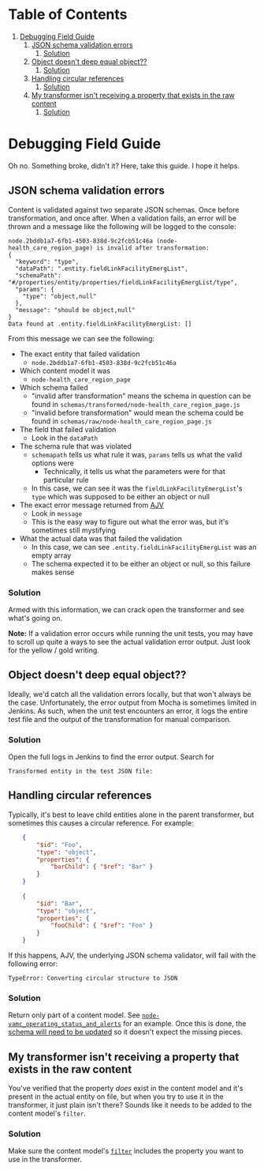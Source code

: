 
# Table of Contents

1.  [Debugging Field Guide](#debugging-field-guide)
    1.  [JSON schema validation errors](#json-schema-validation-errors)
        1.  [Solution](#solution)
    2.  [Object doesn't deep equal object??](#object-doesnt-deep-equal-object)
        1.  [Solution](#solution-1)
    3.  [Handling circular references](#handling-circular-references)
        1.  [Solution](#solution-2)
    4.  [My transformer isn't receiving a property that exists in the raw content](#my-transformer-isnt-receiving-a-property-that-exists-in-the-raw-content)
        1.  [Solution](#solution-3)


# Debugging Field Guide

Oh no. Something broke, didn't it? Here, take this guide. I hope it helps.


## JSON schema validation errors

Content is validated against two separate JSON schemas. Once before
transformation, and once after. When a validation fails, an error will be thrown
and a message like the following will be logged to the console:

    node.2bddb1a7-6fb1-4503-838d-9c2fcb51c46a (node-health_care_region_page) is invalid after transformation:
    {
      "keyword": "type",
      "dataPath": ".entity.fieldLinkFacilityEmergList",
      "schemaPath": "#/properties/entity/properties/fieldLinkFacilityEmergList/type",
      "params": {
        "type": "object,null"
      },
      "message": "should be object,null"
    }
    Data found at .entity.fieldLinkFacilityEmergList: []

From this message we can see the following:

-   The exact entity that failed validation
    -   `node.2bddb1a7-6fb1-4503-838d-9c2fcb51c46a`
-   Which content model it was
    -   `node-health_care_region_page`
-   Which schema failed
    -   "invalid after transformation" means the schema in question can be found in
        `schemas/transformed/node-health_care_region_page.js`
    -   "invalid before transformation" would mean the schema could be found in
        `schemas/raw/node-health_care_region_page.js`
-   The field that failed validation
    -   Look in the `dataPath`
-   The schema rule that was violated
    -   `schemapath` tells us what rule it was, `params` tells us what the valid
        options were
        -   Technically, it tells us what the parameters were for that particular rule
    -   In this case, we can see it was the `fieldLinkFacilityEmergList`'s `type`
        which was supposed to be either an object or null
-   The exact error message returned from [AJV](https://github.com/epoberezkin/ajv)
    -   Look in `message`
    -   This is the easy way to figure out what the error was, but it's sometimes
        still mystifying
-   What the actual data was that failed the validation
    -   In this case, we can see `.entity.fieldLinkFacilityEmergList` was an empty
        array
    -   The schema expected it to be either an object or null, so this failure makes
        sense


### Solution

Armed with this information, we can crack open the transformer and see what's
going on.

**Note:** If a validation error occurs while running the unit tests, you may have
to scroll up quite a ways to see the actual validation error output. Just look
for the yellow / gold writing.


## Object doesn't deep equal object??

Ideally, we'd catch all the validation errors locally, but that won't always be
the case. Unfortunately, the error output from Mocha is sometimes limited in
Jenkins. As such, when the unit test encounters an error, it logs the entire
test file and the output of the transformation for manual comparison.


### Solution

Open the full logs in Jenkins to find the error output. Search for

    Transformed entity in the test JSON file:


## Handling circular references

Typically, it's best to leave child entities alone in the parent transformer,
but sometimes this causes a circular reference. For example:

```json
    {
        "$id": "Foo",
        "type": "object",
        "properties": {
            "barChild": { "$ref": "Bar" }
        }
    }
    
    {
        "$id": "Bar",
        "type": "object",
        "properties": {
            "fooChild": { "$ref": "Foo" }
        }
    }
```

If this happens, AJV, the underlying JSON schema validator, will fail with the
following error:

    TypeError: Converting circular structure to JSON


### Solution

Return only part of a content model. See [`node-vamc_operating_status_and_alerts`](https://github.com/department-of-veterans-affairs/vets-website/blob/5015d231a1391c542b2bd4637500afd6296cc649/src/site/stages/build/process-cms-exports/transformers/node-vamc_operating_status_and_alerts.js#L18-L25)
for an example. Once this is done, the [schema will need to be updated](https://github.com/department-of-veterans-affairs/vets-website/blob/5015d231a1391c542b2bd4637500afd6296cc649/src/site/stages/build/process-cms-exports/schemas/transformed/node-vamc_operating_status_and_alerts.js#L23-L28) so it
doesn't expect the missing pieces.



## My transformer isn't receiving a property that exists in the raw content

You've verified that the property *does* exist in the content model and it's
present in the actual entity on file, but when you try to use it in the
transformer, it just plain isn't there? Sounds like it needs to be added to the
content model's `filter`.


### Solution

Make sure the content model's [`filter`](transformation-process.md#filter) includes the property you want to use in
the transformer.

